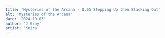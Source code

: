 ```yaml
---
title: 'Mysteries of the Arcana - 1.65 Stepping Up then Blacking Out'
alt: 'Mysteries of the Arcana'
date: '2024-10-03'
author: 'J Gray'
artist: 'Keira'
---
```

